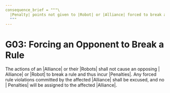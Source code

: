 ```yaml
---
consequence_brief = """\
  |Penalty| points not given to |Robot| or |Alliance| forced to break a rule.\
  """
---
```


# G03: Forcing an Opponent to Break a Rule

The actions of an |Alliance| or their |Robots| shall not cause an opposing |
Alliance| or |Robot| to break a rule and thus incur |Penalties|. Any forced
rule violations committed by the affected |Alliance| shall be excused, and no |
Penalties| will be assigned to the affected |Alliance|.
